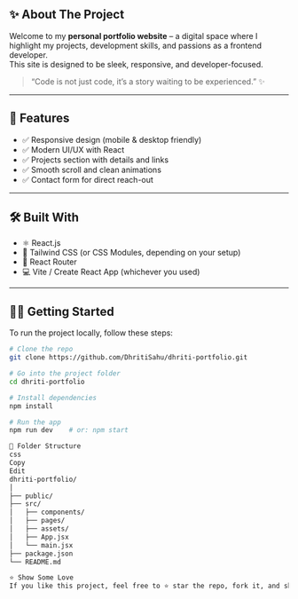 
## ✨ About The Project

Welcome to my **personal portfolio website** – a digital space where I highlight my projects, development skills, and passions as a frontend developer.  
This site is designed to be sleek, responsive, and developer-focused.

> “Code is not just code, it’s a story waiting to be experienced.” ✨

---
## 🚀 Features

- ✅ Responsive design (mobile & desktop friendly)
- ✅ Modern UI/UX with React
- ✅ Projects section with details and links
- ✅ Smooth scroll and clean animations
- ✅ Contact form for direct reach-out

---

## 🛠️ Built With

- ⚛️ React.js
- 💨 Tailwind CSS (or CSS Modules, depending on your setup)
- 🔗 React Router
- 💻 Vite / Create React App (whichever you used)

---

## 🧑‍💻 Getting Started

To run the project locally, follow these steps:

```bash
# Clone the repo
git clone https://github.com/DhritiSahu/dhriti-portfolio.git

# Go into the project folder
cd dhriti-portfolio

# Install dependencies
npm install

# Run the app
npm run dev    # or: npm start

📁 Folder Structure
css
Copy
Edit
dhriti-portfolio/
│
├── public/
├── src/
│   ├── components/
│   ├── pages/
│   ├── assets/
│   ├── App.jsx
│   └── main.jsx
├── package.json
└── README.md

⭐ Show Some Love
If you like this project, feel free to ⭐ star the repo, fork it, and share it!
